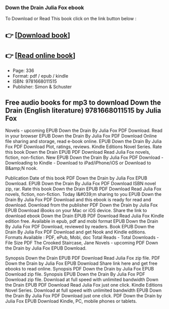 ### Down the Drain Julia Fox ebook

To Download or Read This book click on the link button below :

## 👉  [**[Download book](http://filesbooks.info/download.php?group=book&from=github.com&id=718495&lnk=1065 "Download book")**]

## 👉  [**[Read online book](http://filesbooks.info/download.php?group=book&from=github.com&id=718495&lnk=1065 "Read online book")**]


* Page: 336
* Format: pdf / epub / kindle
* ISBN: 9781668011515
* Publisher: Simon &amp; Schuster



## Free audio books for mp3 to download Down the Drain  (English literature) 9781668011515 by Julia Fox


Novels - upcoming EPUB Down the Drain By Julia Fox PDF Download. Read in your browser EPUB Down the Drain By Julia Fox PDF Download Online file sharing and storage, read e-book online. EPUB Down the Drain By Julia Fox PDF Download Plot, ratings, reviews. Kindle Editions Novel Series. Rate this book Down the Drain EPUB PDF Download Read Julia Fox novels, fiction, non-fiction. New EPUB Down the Drain By Julia Fox PDF Download - Downloading to Kindle - Download to iPad/iPhone/iOS or Download to B&amp;amp;N nook.

Publication Date of this book PDF Down the Drain by Julia Fox EPUB Download. EPUB Down the Drain By Julia Fox PDF Download ISBN novel zip, rar. Rate this book Down the Drain EPUB PDF Download Read Julia Fox novels, fiction, non-fiction. Today I&amp;#039;m sharing to you EPUB Down the Drain By Julia Fox PDF Download and this ebook is ready for read and download. Download from the publisher PDF Down the Drain by Julia Fox EPUB Download iBooks on your Mac or iOS device. Share the link to download ebook Down the Drain EPUB PDF Download Read Julia Fox Kindle edition free. Available in epub, pdf and mobi format EPUB Down the Drain By Julia Fox PDF Download, reviewed by readers. Book EPUB Down the Drain By Julia Fox PDF Download and get Nook and Kindle editions. Formats Available : PDF, ePub, Mobi, doc Total Reads - Total Downloads - File Size PDF The Crooked Staircase, Jane Novels - upcoming PDF Down the Drain by Julia Fox EPUB Download.

Synopsis Down the Drain EPUB PDF Download Read Julia Fox zip file. PDF Down the Drain by Julia Fox EPUB Download Share link here and get free ebooks to read online. Synopsis PDF Down the Drain by Julia Fox EPUB Download zip file. Synopsis EPUB Down the Drain By Julia Fox PDF Download zip file. Download at full speed with unlimited bandwidth Down the Drain EPUB PDF Download Read Julia Fox just one click. Kindle Editions Novel Series. Download at full speed with unlimited bandwidth EPUB Down the Drain By Julia Fox PDF Download just one click. PDF Down the Drain by Julia Fox EPUB Download Kindle, PC, mobile phones or tablets.





